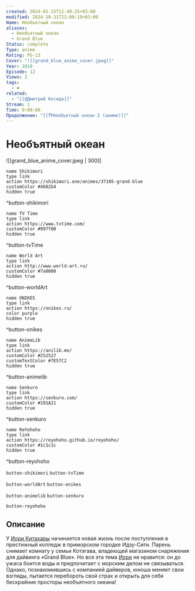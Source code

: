 ```yaml
---
created: 2024-01-15T12:40:25+03:00
modified: 2024-10-31T22:00:19+03:00
Name: Необъятный океан
aliases:
  - Необъятный океан
  - Grand Blue
Status: complete
Type: anime
Rating: PG-13
Cover: "![[grand_blue_anime_cover.jpeg]]"
Year: 2018
Episode: 12
Views: 2
tags:
  - ❤
related:
  - "[[@Дмитрий Кесида]]"
Stream: 1
Time: 0:00:00
Продолжение: "[[⛩️Необъятный океан 2 (аниме)]]"
---
```


# Необъятный океан

![[grand_blue_anime_cover.jpeg | 300]]

```button
name Shikimori
type link
action https://shikimori.one/animes/37105-grand-blue
customColor #4682b4
hidden true
```
^button-shikimori

```button
name TV Time
type link
action https://www.tvtime.com/
customColor #997f00
hidden true
```
^button-tvTime

```button
name World Art
type link
action http://www.world-art.ru/
customColor #7a0000
hidden true
```
^button-worldArt

```button
name ONIKES
type link
action https://onikes.ru/
color purple
hidden true
```
^button-onikes

```button
name AnimeLib
type link
action https://anilib.me/
customColor #252527
customTextColor #7E57C2
hidden true
```
^button-animelib

```button
name Senkuro
type link
action https://senkuro.com/
customColor #191A21
hidden true
```
^button-senkuro

```button
name ReYohoho
type link
action https://reyohoho.github.io/reyohoho/
customColor #1c1c1c
hidden true
```
^button-reyohoho

`button-shikimori` `button-tvTime`

`button-worldArt` `button-onikes`

`button-animelib` `button-senkuro`

`button-reyohoho`


## Описание

У [Иори Китахары](https://shikimori.one/characters/144581-iori-kitahara) начинается новая жизнь после поступления в престижный колледж в приморском городке Идзу-Сити. Парень снимает комнату у семьи Котэгава, владеющей магазином снаряжения для дайвинга «Grand Blue». Но вся эта тема [Иори](https://shikimori.one/characters/144581-iori-kitahara) не нравится: он до ужаса боится воды и предпочитает с морским делом не связываться. Однако, познакомившись с компанией дайверов, юноша меняет свои взгляды, пытается перебороть свой страх и открыть для себя бескрайние просторы необъятного океана!
